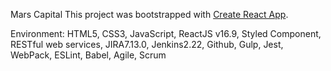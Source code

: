 Mars Capital
This project was bootstrapped with [Create React App](https://github.com/facebook/create-react-app).

Environment: 
HTML5, CSS3, JavaScript, ReactJS v16.9, Styled Component, RESTful web services, JIRA7.13.0, Jenkins2.22, Github, Gulp, Jest, WebPack, ESLint, Babel, Agile, Scrum

